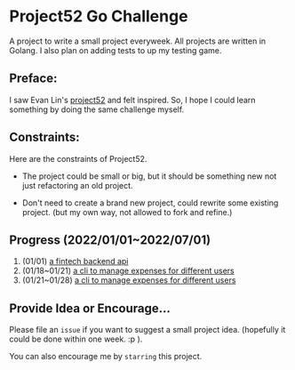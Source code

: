 
# Project52 Go Challenge

A project to write a small project everyweek. All projects are written in Golang. I also plan on adding tests to up my testing game.


## Preface:

I saw Evan Lin's [project52](https://github.com/yimikao/project52) and felt inspired. So, I hope I could learn something by doing the same challenge myself.

## Constraints:

Here are the constraints of Project52.

- The project could be small or big, but it should be something new not just refactoring an old project.

- Don't need to create a brand new project, could rewrite some existing project. (but my own way, not allowed to fork and refine.)

## Progress (2022/01/01~2022/07/01)

1. (01/01) [a fintech backend api](https://github.com/yimikao/go-fintech-app) 
1. (01/18~01/21) [a cli to manage expenses for different users](https://github.com/yimikao/accountant) 
2. (01/21~01/28) [a cli to manage expenses for different users](https://github.com/yimikao/github-client)


## Provide Idea or Encourage...

Please file an `issue` if you want to suggest a small project idea. (hopefully it could be done within one week.  :p ).

You can also encourage me by `starring` this project.


